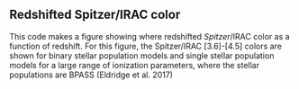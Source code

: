 ## Redshifted Spitzer/IRAC color
This code makes a figure showing where redshifted _Spitzer_/IRAC color as
a function of redshift. For this figure, the Spitzer/IRAC [3.6]-[4.5] colors are shown for
binary stellar population models and single stellar population models for a
large range of ionization parameters, where the stellar populations are BPASS (Eldridge et al. 2017)
